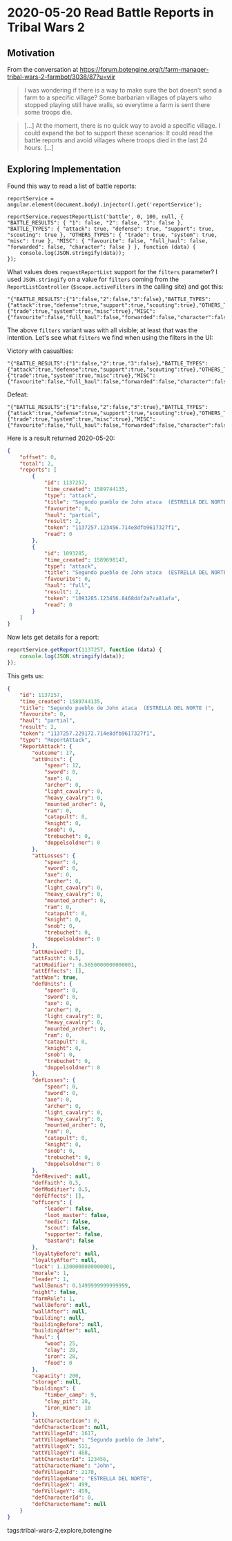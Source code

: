 # 2020-05-20 Read Battle Reports in Tribal Wars 2

## Motivation

From the conversation at https://forum.botengine.org/t/farm-manager-tribal-wars-2-farmbot/3038/87?u=viir

> I was wondering if there is a way to make sure the bot doesn’t send a farm to a specific village? Some barbarian villages of players who stopped playing still have walls, so everytime a farm is sent there some troops die.

> [...]
> At the moment, there is no quick way to avoid a specific village.
> I could expand the bot to support these scenarios: It could read the battle reports and avoid villages where troops died in the last 24 hours.
> [...]

## Exploring Implementation

Found this way to read a list of battle reports:

```javacript
reportService = angular.element(document.body).injector().get('reportService');

reportService.requestReportList('battle', 0, 100, null, { "BATTLE_RESULTS": { "1": false, "2": false, "3": false }, "BATTLE_TYPES": { "attack": true, "defense": true, "support": true, "scouting": true }, "OTHERS_TYPES": { "trade": true, "system": true, "misc": true }, "MISC": { "favourite": false, "full_haul": false, "forwarded": false, "character": false } }, function (data) {
    console.log(JSON.stringify(data));
});
```

What values does `requestReportList` support for the `filters` parameter? I used `JSON.stringify` on a value for `filters` coming from the `ReportListController` (`$scope.activeFilters` in the calling site) and got this:

```
"{"BATTLE_RESULTS":{"1":false,"2":false,"3":false},"BATTLE_TYPES":{"attack":true,"defense":true,"support":true,"scouting":true},"OTHERS_TYPES":{"trade":true,"system":true,"misc":true},"MISC":{"favourite":false,"full_haul":false,"forwarded":false,"character":false}}"
```

The above `filters` variant was with all visible; at least that was the intention. Let's see what `filters` we find when using the filters in the UI:

Victory with casualties:

```
"{"BATTLE_RESULTS":{"1":false,"2":true,"3":false},"BATTLE_TYPES":{"attack":true,"defense":true,"support":true,"scouting":true},"OTHERS_TYPES":{"trade":true,"system":true,"misc":true},"MISC":{"favourite":false,"full_haul":false,"forwarded":false,"character":false}}"
```

Defeat:

```
"{"BATTLE_RESULTS":{"1":false,"2":false,"3":true},"BATTLE_TYPES":{"attack":true,"defense":true,"support":true,"scouting":true},"OTHERS_TYPES":{"trade":true,"system":true,"misc":true},"MISC":{"favourite":false,"full_haul":false,"forwarded":false,"character":false}}"
```

Here is a result returned 2020-05-20:

```json
{
    "offset": 0,
    "total": 2,
    "reports": [
        {
            "id": 1137257,
            "time_created": 1589744135,
            "type": "attack",
            "title": "Segundo pueblo de John ataca  (ESTRELLA DEL NORTE )",
            "favourite": 0,
            "haul": "partial",
            "result": 2,
            "token": "1137257.123456.714e8dfb9617327f1",
            "read": 0
        },
        {
            "id": 1093285,
            "time_created": 1589698147,
            "type": "attack",
            "title": "Segundo pueblo de John ataca  (ESTRELLA DEL NORTE )",
            "favourite": 0,
            "haul": "full",
            "result": 2,
            "token": "1093285.123456.8468d4f2a7ca81afa",
            "read": 0
        }
    ]
}
```

Now lets get details for a report:

```javascript
reportService.getReport(1137257, function (data) {
    console.log(JSON.stringify(data));
});
```

This gets us:

```json
{
    "id": 1137257,
    "time_created": 1589744135,
    "title": "Segundo pueblo de John ataca  (ESTRELLA DEL NORTE )",
    "favourite": 0,
    "haul": "partial",
    "result": 2,
    "token": "1137257.229172.714e8dfb9617327f1",
    "type": "ReportAttack",
    "ReportAttack": {
        "outcome": 17,
        "attUnits": {
            "spear": 12,
            "sword": 0,
            "axe": 0,
            "archer": 0,
            "light_cavalry": 0,
            "heavy_cavalry": 0,
            "mounted_archer": 0,
            "ram": 0,
            "catapult": 0,
            "knight": 0,
            "snob": 0,
            "trebuchet": 0,
            "doppelsoldner": 0
        },
        "attLosses": {
            "spear": 4,
            "sword": 0,
            "axe": 0,
            "archer": 0,
            "light_cavalry": 0,
            "heavy_cavalry": 0,
            "mounted_archer": 0,
            "ram": 0,
            "catapult": 0,
            "knight": 0,
            "snob": 0,
            "trebuchet": 0,
            "doppelsoldner": 0
        },
        "attRevived": [],
        "attFaith": 0.5,
        "attModifier": 0.5650000000000001,
        "attEffects": [],
        "attWon": true,
        "defUnits": {
            "spear": 0,
            "sword": 0,
            "axe": 0,
            "archer": 0,
            "light_cavalry": 0,
            "heavy_cavalry": 0,
            "mounted_archer": 0,
            "ram": 0,
            "catapult": 0,
            "knight": 0,
            "snob": 0,
            "trebuchet": 0,
            "doppelsoldner": 0
        },
        "defLosses": {
            "spear": 0,
            "sword": 0,
            "axe": 0,
            "archer": 0,
            "light_cavalry": 0,
            "heavy_cavalry": 0,
            "mounted_archer": 0,
            "ram": 0,
            "catapult": 0,
            "knight": 0,
            "snob": 0,
            "trebuchet": 0,
            "doppelsoldner": 0
        },
        "defRevived": null,
        "defFaith": 0.5,
        "defModifier": 0.5,
        "defEffects": [],
        "officers": {
            "leader": false,
            "loot_master": false,
            "medic": false,
            "scout": false,
            "supporter": false,
            "bastard": false
        },
        "loyaltyBefore": null,
        "loyaltyAfter": null,
        "luck": 1.1300000000000001,
        "morale": 1,
        "leader": 1,
        "wallBonus": 0.1499999999999999,
        "night": false,
        "farmRule": 1,
        "wallBefore": null,
        "wallAfter": null,
        "building": null,
        "buildingBefore": null,
        "buildingAfter": null,
        "haul": {
            "wood": 25,
            "clay": 28,
            "iron": 28,
            "food": 0
        },
        "capacity": 200,
        "storage": null,
        "buildings": {
            "timber_camp": 9,
            "clay_pit": 10,
            "iron_mine": 10
        },
        "attCharacterIcon": 0,
        "defCharacterIcon": null,
        "attVillageId": 1617,
        "attVillageName": "Segundo pueblo de John",
        "attVillageX": 511,
        "attVillageY": 488,
        "attCharacterId": 123456,
        "attCharacterName": "John",
        "defVillageId": 2170,
        "defVillageName": "ESTRELLA DEL NORTE",
        "defVillageX": 499,
        "defVillageY": 459,
        "defCharacterId": 0,
        "defCharacterName": null
    }
}
```



tags:tribal-wars-2,explore,botengine